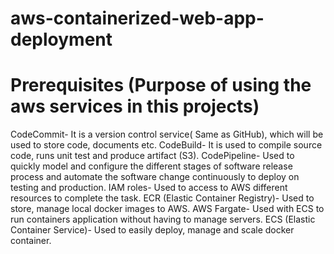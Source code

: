 # aws-containerized-web-app-deployment
# Prerequisites (Purpose of using the aws services in this projects)
CodeCommit- It is a version control service( Same as GitHub), which will be used to store code, documents etc.
CodeBuild- It is used to compile source code, runs unit test and produce artifact (S3).
CodePipeline- Used to quickly model and configure the different stages of software release process and automate the software change continuously to deploy on testing and production.
IAM roles- Used to access to AWS different resources to complete the task.
ECR (Elastic Container Registry)- Used to store, manage local docker images to AWS.
AWS Fargate- Used with ECS to run containers application without having to manage servers.
ECS (Elastic Container Service)- Used to easily deploy, manage and scale docker container.

